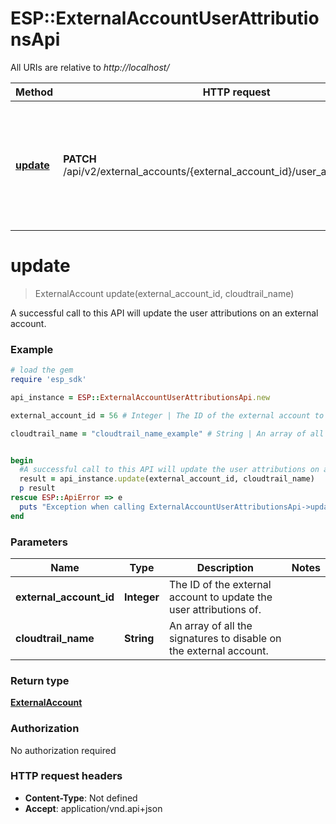 # ESP::ExternalAccountUserAttributionsApi

All URIs are relative to *http://localhost/*

Method | HTTP request | Description
------------- | ------------- | -------------
[**update**](ExternalAccountUserAttributionsApi.md#update) | **PATCH** /api/v2/external_accounts/{external_account_id}/user_attribution.json_api | A successful call to this API will update the user attributions on an external account.


# **update**
> ExternalAccount update(external_account_id, cloudtrail_name)

A successful call to this API will update the user attributions on an external account.

### Example
```ruby
# load the gem
require 'esp_sdk'

api_instance = ESP::ExternalAccountUserAttributionsApi.new

external_account_id = 56 # Integer | The ID of the external account to update the user attributions of.

cloudtrail_name = "cloudtrail_name_example" # String | An array of all the signatures to disable on the external account.


begin
  #A successful call to this API will update the user attributions on an external account.
  result = api_instance.update(external_account_id, cloudtrail_name)
  p result
rescue ESP::ApiError => e
  puts "Exception when calling ExternalAccountUserAttributionsApi->update: #{e}"
end
```

### Parameters

Name | Type | Description  | Notes
------------- | ------------- | ------------- | -------------
 **external_account_id** | **Integer**| The ID of the external account to update the user attributions of. | 
 **cloudtrail_name** | **String**| An array of all the signatures to disable on the external account. | 

### Return type

[**ExternalAccount**](ExternalAccount.md)

### Authorization

No authorization required

### HTTP request headers

 - **Content-Type**: Not defined
 - **Accept**: application/vnd.api+json



